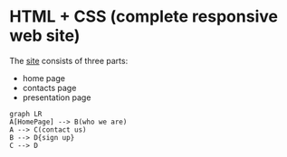 # HTML + CSS (complete responsive web site)

The [site](https://youtu.be/2W1bDbDYQ_o) consists of three parts: 
 - home page
 - contacts page
 - presentation page 
 

```mermaid
graph LR
A[HomePage] --> B(who we are)
A --> C(contact us)
B --> D{sign up}
C --> D
```



